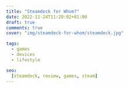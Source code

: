 ```yaml
---
title: "Steamdeck for Whom?"
date: 2022-11-24T11:20:02+01:00
draft: true
comments: true
cover: "img/steamdeck-for-whom/steamdeck.jpg"

tags:
  - games
  - devices
  - lifestyle

seo:
  [steamdeck, review, games, steam]
---
```


